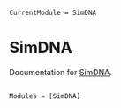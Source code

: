 ```@meta
CurrentModule = SimDNA
```

# SimDNA

Documentation for [SimDNA](https://github.com/kchu25/SimDNA.jl).

```@index
```

```@autodocs
Modules = [SimDNA]
```

